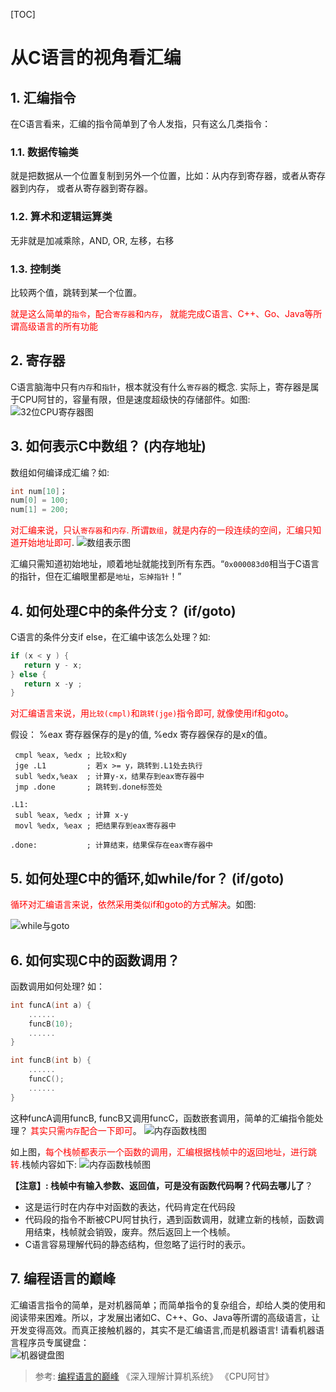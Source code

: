 [TOC]

# 从C语言的视角看汇编

##  1. 汇编指令
在C语言看来，汇编的指令简单到了令人发指，只有这么几类指令：

###  1.1. 数据传输类
就是把数据从一个位置复制到另外一个位置，比如：从内存到寄存器，或者从寄存器到内存， 或者从寄存器到寄存器。

###  1.2. 算术和逻辑运算类
无非就是加减乘除，AND, OR, 左移，右移

###  1.3. 控制类
比较两个值，跳转到某一个位置。

<font color=red>就是这么简单的`指令`，配合`寄存器`和`内存`， 就能完成C语言、C++、Go、Java等所谓高级语言的所有功能</font>

##  2. 寄存器
C语言脑海中只有`内存`和`指针`，根本就没有什么`寄存器`的概念. 实际上，寄存器是属于CPU阿甘的，容量有限，但是速度超级快的存储部件。如图: ![32位CPU寄存器图](images/32位CPU寄存器.jpg)

##  3. 如何表示C中数组？ (内存地址)
数组如何编译成汇编？如:  
```c
int num[10]；
num[0] = 100;
num[1] = 200;
```

<font color=red>对汇编来说，只认`寄存器`和`内存`. 所谓`数组`，就是内存的一段连续的空间，汇编只知道开始地址即可</font>.
![数组表示图](images/数组.jpg)  

汇编只需知道初始地址，顺着地址就能找到所有东西。“`0x000083d0`相当于C语言的指针，但在汇编眼里都是`地址`，`忘掉指针`！”

##  4. 如何处理C中的条件分支？ (if/goto)
C语言的条件分支if else，在汇编中该怎么处理？如:  
```c
if (x < y ) {
   return y - x;
} else {
   return x -y ;
}
```

<font color=red>对汇编语言来说，用`比较(cmpl)`和`跳转(jge)`指令即可, 就像使用if和goto</font>。  

假设：
%eax 寄存器保存的是y的值, 
%edx 寄存器保存的是x的值。

```assembly
 cmpl %eax, %edx ; 比较x和y
 jge .L1         ; 若x >= y，跳转到.L1处去执行
 subl %edx,%eax  ; 计算y-x，结果存到eax寄存器中
 jmp .done       ; 跳转到.done标签处

.L1:
 subl %eax, %edx ; 计算 x-y
 movl %edx, %eax ; 把结果存到eax寄存器中

.done:           ; 计算结束，结果保存在eax寄存器中
```

##  5. 如何处理C中的循环,如while/for？ (if/goto)
<font color=red>循环对汇编语言来说，依然采用类似if和goto的方式解决</font>。如图:  

![while与goto](images/while与goto.jpg)

##  6. 如何实现C中的函数调用？
函数调用如何处理? 如：  
```c
int funcA(int a) {
    ......
    funcB(10);
    ......
}

int funcB(int b) {
    ......
    funcC();
    ......
}
```

这种funcA调用funcB, funcB又调用funcC，函数嵌套调用，简单的汇编指令能处理？ <font color=red>其实只需`内存`配合一下即可</font>。
![内存函数栈图](images/内存函数栈.jpg)  

如上图，<font color=red>每个栈帧都表示一个函数的调用，汇编根据栈帧中的返回地址，进行跳转</font>.栈帧内容如下:
![内存函数栈帧图](images/内存函数栈帧.jpg)   

**【注意】: 栈帧中有输入参数、返回值，可是没有函数代码啊？代码去哪儿了**？  
* 这是运行时在内存中对函数的表达，代码肯定在代码段
* 代码段的指令不断被CPU阿甘执行，遇到函数调用，就建立新的栈帧，函数调用结束，栈帧就会销毁，废弃。然后返回上一个栈帧。
* C语言容易理解代码的静态结构，但忽略了运行时的表示。

##  7. 编程语言的巅峰
汇编语言指令的简单，是对机器简单；而简单指令的复杂组合，却给人类的使用和阅读带来困难。所以，才发展出诸如C、C++、Go、Java等所谓的高级语言，让开发变得高效。而真正接触机器的，其实不是汇编语言,而是机器语言! 请看机器语言程序员专属键盘：  
![机器键盘图](images/机器键盘.jpg) 


> 参考: 
> [编程语言的巅峰](https://www.toutiao.com/a6630398018296234509/?tt_from=weixin&utm_campaign=client_share&wxshare_count=1&timestamp=1546231945&app=news_article&utm_source=weixin&iid=52335320468&utm_medium=toutiao_ios&group_id=6630398018296234509) 
> 《深入理解计算机系统》
> 《CPU阿甘》